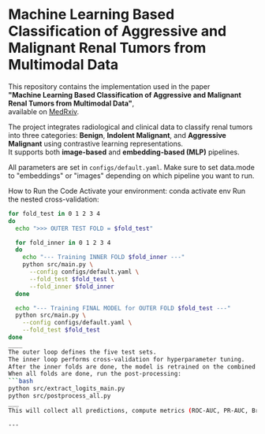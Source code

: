 # Machine Learning Based Classification of Aggressive and Malignant Renal Tumors from Multimodal Data

This repository contains the implementation used in the paper  
**"Machine Learning Based Classification of Aggressive and Malignant Renal Tumors from Multimodal Data"**,  
available on [MedRxiv](https://www.medrxiv.org/content/10.1101/2025.02.04.25321687v1.full.pdf).

The project integrates radiological and clinical data to classify renal tumors into three categories: **Benign**, **Indolent Malignant**, and **Aggressive Malignant** using contrastive learning representations.  
It supports both **image-based** and **embedding-based (MLP)** pipelines.


All parameters are set in `configs/default.yaml`. Make sure to set data.mode to "embeddings" or "images" depending on which pipeline you want to run.

How to Run the Code
Activate your environment:
conda activate env
Run the nested cross-validation:
```bash
for fold_test in 0 1 2 3 4
do
  echo ">>> OUTER TEST FOLD = $fold_test"

  for fold_inner in 0 1 2 3 4
  do
    echo "--- Training INNER FOLD $fold_inner ---"
    python src/main.py \
      --config configs/default.yaml \
      --fold_test $fold_test \
      --fold_inner $fold_inner
  done

  echo "--- Training FINAL MODEL for OUTER FOLD $fold_test ---"
  python src/main.py \
    --config configs/default.yaml \
    --fold_test $fold_test
done
____
The outer loop defines the five test sets.
The inner loop performs cross-validation for hyperparameter tuning.
After the inner folds are done, the model is retrained on the combined train+validation data for that outer fold.
When all folds are done, run the post-processing:
```bash
python src/extract_logits_main.py
python src/postprocess_all.py
___
This will collect all predictions, compute metrics (ROC-AUC, PR-AUC, Brier score, etc.), and generate the final plots and result tables.

---
